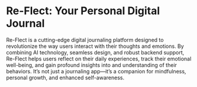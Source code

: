 # Re-Flect: Your Personal Digital Journal

Re-Flect is a cutting-edge digital journaling platform designed to revolutionize the way users interact with their thoughts and emotions. By combining AI technology, seamless design, and robust backend support, Re-Flect helps users reflect on their daily experiences, track their emotional well-being, and gain profound insights into and understanding of their behaviors. It’s not just a journaling app—it’s a companion for mindfulness, personal growth, and enhanced self-awareness.
